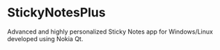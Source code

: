 # StickyNotesPlus
Advanced and highly personalized Sticky Notes app for Windows/Linux developed using Nokia Qt.
